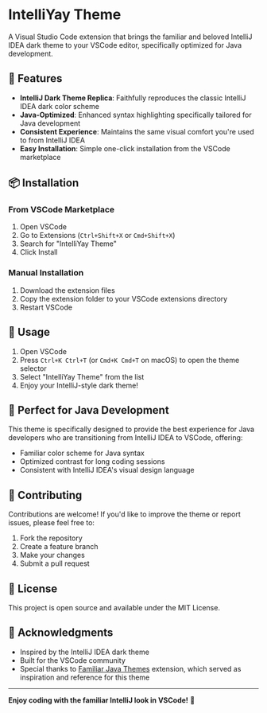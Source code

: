 # IntelliYay Theme

A Visual Studio Code extension that brings the familiar and beloved IntelliJ IDEA dark theme to your VSCode editor, specifically optimized for Java development.

## 🎨 Features

- **IntelliJ Dark Theme Replica**: Faithfully reproduces the classic IntelliJ IDEA dark color scheme
- **Java-Optimized**: Enhanced syntax highlighting specifically tailored for Java development
- **Consistent Experience**: Maintains the same visual comfort you're used to from IntelliJ IDEA
- **Easy Installation**: Simple one-click installation from the VSCode marketplace

## 📦 Installation

### From VSCode Marketplace
1. Open VSCode
2. Go to Extensions (`Ctrl+Shift+X` or `Cmd+Shift+X`)
3. Search for "IntelliYay Theme"
4. Click Install

### Manual Installation
1. Download the extension files
2. Copy the extension folder to your VSCode extensions directory
3. Restart VSCode

## 🚀 Usage

1. Open VSCode
2. Press `Ctrl+K Ctrl+T` (or `Cmd+K Cmd+T` on macOS) to open the theme selector
3. Select "IntelliYay Theme" from the list
4. Enjoy your IntelliJ-style dark theme!

## 🎯 Perfect for Java Development

This theme is specifically designed to provide the best experience for Java developers who are transitioning from IntelliJ IDEA to VSCode, offering:

- Familiar color scheme for Java syntax
- Optimized contrast for long coding sessions
- Consistent with IntelliJ IDEA's visual design language

## 🤝 Contributing

Contributions are welcome! If you'd like to improve the theme or report issues, please feel free to:

1. Fork the repository
2. Create a feature branch
3. Make your changes
4. Submit a pull request

## 📄 License

This project is open source and available under the MIT License.

## 🙏 Acknowledgments

- Inspired by the IntelliJ IDEA dark theme
- Built for the VSCode community
- Special thanks to [Familiar Java Themes](https://marketplace.visualstudio.com/items?itemName=zerodind.familiar-java-themes) extension, which served as inspiration and reference for this theme

---

**Enjoy coding with the familiar IntelliJ look in VSCode!** 🎉

